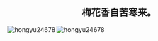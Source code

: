<div align="center"> <h2>梅花香自苦寒来。</h2> </div>

<div>
    <img align="left" src="https://github-readme-stats.vercel.app/api/top-langs?username=hongyu24678&show_icons=true&locale=cn&layout=compact&PAT_1idhej1" alt="hongyu24678" />
    <img align="center" src="https://github-readme-stats.vercel.app/api?username=hongyu24678&show_icons=true&locale=cn&PAT_1idhej1" alt="hongyu24678" />
</div>
